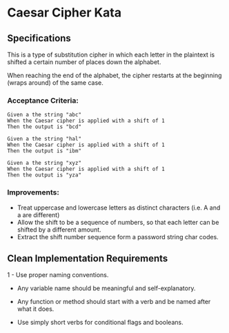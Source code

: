 # Caesar Cipher Kata

## Specifications

This is a type of substitution cipher in which each letter in the plaintext is shifted a certain number of places down the alphabet.

When reaching the end of the alphabet, the cipher restarts at the beginning (wraps around) of the same case.

### Acceptance Criteria:

```gherkin
Given a the string "abc"
When the Caesar cipher is applied with a shift of 1
Then the output is "bcd"	
```

```gherkin
Given a the string "hal"
When the Caesar cipher is applied with a shift of 1
Then the output is "ibm"
```

```gherkin
Given a the string "xyz"
When the Caesar cipher is applied with a shift of 1
Then the output is "yza"
```

### Improvements:
- Treat uppercase and lowercase letters as distinct characters (i.e. A and a are different)
- Allow the shift to be a sequence of numbers, so that each letter can be shifted by a different amount.
- Extract the shift number sequence form a password string char codes.

## Clean Implementation Requirements

1 - Use proper naming conventions.

  - Any variable name should be meaningful and self-explanatory.

  - Any function or method should start with a verb and be named after what it does.

  - Use simply short verbs for conditional flags and booleans.
